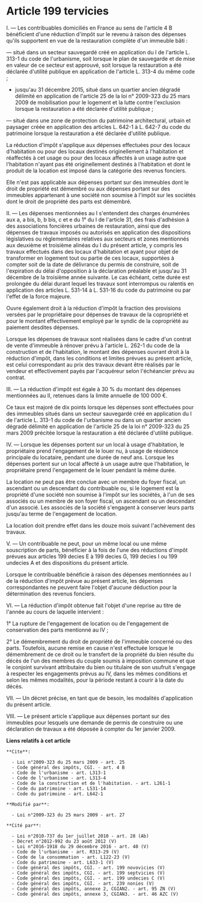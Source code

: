 # Article 199 tervicies

I. ― Les contribuables domiciliés en France au sens de l'article 4 B bénéficient d'une réduction d'impôt sur le revenu à
raison des dépenses qu'ils supportent en vue de la restauration complète d'un immeuble bâti : 

― situé dans un secteur sauvegardé créé en application du I de l'article L. 313-1 du code de l'urbanisme, soit lorsque le
plan de sauvegarde et de mise en valeur de ce secteur est approuvé, soit lorsque la restauration a été déclarée d'utilité
publique en application de l'article L. 313-4 du même code ;

- jusqu'au 31 décembre 2015, situé dans un quartier ancien dégradé délimité en application de l'article 25 de la loi n°
2009-323 du 25 mars 2009 de mobilisation pour le logement et la lutte contre l'exclusion lorsque la restauration a été
déclarée d'utilité publique ; 

― situé dans une zone de protection du patrimoine architectural, urbain et paysager créée en application des articles L.
642-1 à L. 642-7 du code du patrimoine lorsque la restauration a été déclarée d'utilité publique. 

La réduction d'impôt s'applique aux dépenses effectuées pour des locaux d'habitation ou pour des locaux destinés
originellement à l'habitation et réaffectés à cet usage ou pour des locaux affectés à un usage autre que l'habitation n'ayant
pas été originellement destinés à l'habitation et dont le produit de la location est imposé dans la catégorie des revenus
fonciers. 

Elle n'est pas applicable aux dépenses portant sur des immeubles dont le droit de propriété est démembré ou aux dépenses
portant sur des immeubles appartenant à une société non soumise à l'impôt sur les sociétés dont le droit de propriété des
parts est démembré. 

II. ― Les dépenses mentionnées au I s'entendent des charges énumérées aux a, a bis, b, b bis, c et e du 1° du I de l'article
31, des frais d'adhésion à des associations foncières urbaines de restauration, ainsi que des dépenses de travaux imposés ou
autorisés en application des dispositions législatives ou réglementaires relatives aux secteurs et zones mentionnés aux
deuxième et troisième alinéas du I du présent article, y compris les travaux effectués dans des locaux d'habitation et ayant
pour objet de transformer en logement tout ou partie de ces locaux, supportées à compter soit de la date de délivrance du
permis de construire, soit de l'expiration du délai d'opposition à la déclaration préalable et jusqu'au 31 décembre de la
troisième année suivante. Le cas échéant, cette durée est prolongée du délai durant lequel les travaux sont interrompus ou
ralentis en application des articles L. 531-14 à L. 531-16 du code du patrimoine ou par l'effet de la force majeure. 

Ouvre également droit à la réduction d'impôt la fraction des provisions versées par le propriétaire pour dépenses de travaux
de la copropriété et pour le montant effectivement employé par le syndic de la copropriété au paiement desdites dépenses. 

Lorsque les dépenses de travaux sont réalisées dans le cadre d'un contrat de vente d'immeuble à rénover prévu à l'article L.
262-1 du code de la construction et de l'habitation, le montant des dépenses ouvrant droit à la réduction d'impôt, dans les
conditions et limites prévues au présent article, est celui correspondant au prix des travaux devant être réalisés par le
vendeur et effectivement payés par l'acquéreur selon l'échéancier prévu au contrat. 

III. ― La réduction d'impôt est égale à 30 % du montant des dépenses mentionnées au II, retenues dans la limite annuelle de
100 000 €. 

Ce taux est majoré de dix points lorsque les dépenses sont effectuées pour des immeubles situés dans un secteur sauvegardé
créé en application du I de l'article L. 313-1 du code de l'urbanisme ou dans un quartier ancien dégradé délimité en
application de l'article 25 de la loi n° 2009-323 du 25 mars 2009 précitée lorsque la restauration a été déclarée d'utilité
publique. 

IV. ― Lorsque les dépenses portent sur un local à usage d'habitation, le propriétaire prend l'engagement de le louer nu, à
usage de résidence principale du locataire, pendant une durée de neuf ans. Lorsque les dépenses portent sur un local affecté
à un usage autre que l'habitation, le propriétaire prend l'engagement de le louer pendant la même durée. 

La location ne peut pas être conclue avec un membre du foyer fiscal, un ascendant ou un descendant du contribuable ou, si le
logement est la propriété d'une société non soumise à l'impôt sur les sociétés, à l'un de ses associés ou un membre de son
foyer fiscal, un ascendant ou un descendant d'un associé. Les associés de la société s'engagent à conserver leurs parts
jusqu'au terme de l'engagement de location. 

La location doit prendre effet dans les douze mois suivant l'achèvement des travaux.

V. ― Un contribuable ne peut, pour un même local ou une même souscription de parts, bénéficier à la fois de l'une des
réductions d'impôt prévues aux articles 199 decies E à 199 decies G, 199 decies I ou 199 undecies A et des dispositions du
présent article. 

Lorsque le contribuable bénéficie à raison des dépenses mentionnées au I de la réduction d'impôt prévue au présent article,
les dépenses correspondantes ne peuvent faire l'objet d'aucune déduction pour la détermination des revenus fonciers. 

VI. ― La réduction d'impôt obtenue fait l'objet d'une reprise au titre de l'année au cours de laquelle intervient : 

1° La rupture de l'engagement de location ou de l'engagement de conservation des parts mentionné au IV ; 

2° Le démembrement du droit de propriété de l'immeuble concerné ou des parts. Toutefois, aucune remise en cause n'est
effectuée lorsque le démembrement de ce droit ou le transfert de la propriété du bien résulte du décès de l'un des membres du
couple soumis à imposition commune et que le conjoint survivant attributaire du bien ou titulaire de son usufruit s'engage à
respecter les engagements prévus au IV, dans les mêmes conditions et selon les mêmes modalités, pour la période restant à
courir à la date du décès. 

VII. ― Un décret précise, en tant que de besoin, les modalités d'application du présent article. 

VIII. ― Le présent article s'applique aux dépenses portant sur des immeubles pour lesquels une demande de permis de
construire ou une déclaration de travaux a été déposée à compter du 1er janvier 2009.

**Liens relatifs à cet article**

	**Cite**:

	  - Loi n°2009-323 du 25 mars 2009 - art. 25
	  - Code général des impôts, CGI. - art. 4 B
	  - Code de l'urbanisme - art. L313-1
	  - Code de l'urbanisme - art. L313-4
	  - Code de la construction et de l'habitation. - art. L261-1
	  - Code du patrimoine - art. L531-14
	  - Code du patrimoine - art. L642-1

	**Modifié par**:

	  - Loi n°2009-323 du 25 mars 2009 - art. 27

	**Cité par**:

	  - Loi n°2010-737 du 1er juillet 2010 - art. 28 (Ab)
	  - Décret n°2012-992 du 23 août 2012 (V)
	  - Loi n°2016-1918 du 29 décembre 2016 - art. 40 (V)
	  - Code de l'urbanisme - art. R313-29 (V)
	  - Code de la consommation - art. L122-23 (V)
	  - Code du patrimoine - art. L633-1 (V)
	  - Code général des impôts, CGI. - art. 199 novovicies (V)
	  - Code général des impôts, CGI. - art. 199 septvicies (V)
	  - Code général des impôts, CGI. - art. 199 undecies C (V)
	  - Code général des impôts, CGI. - art. 239 nonies (V)
	  - Code général des impôts, annexe 2, CGIAN2. - art. 95 ZN (V)
	  - Code général des impôts, annexe 3, CGIAN3. - art. 46 AZC (V)
